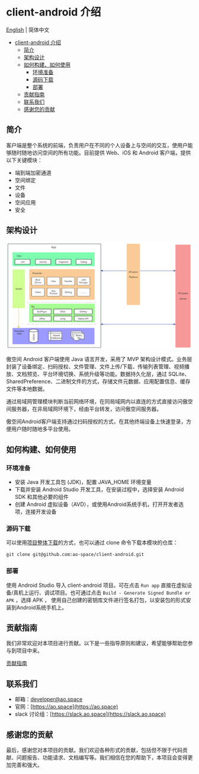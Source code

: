 # client-android 介绍

[English](README.md) | 简体中文

- [client-android 介绍](#client-android-介绍)
  - [简介](#简介)
  - [架构设计](#架构设计)
  - [如何构建、如何使用](#如何构建如何使用)
    - [环境准备](#环境准备)
    - [源码下载](#源码下载)
    - [部署](#部署)
  - [贡献指南](#贡献指南)
  - [联系我们](#联系我们)
  - [感谢您的贡献](#感谢您的贡献)

## 简介

客户端是整个系统的前端，负责用户在不同的个人设备上与空间的交互，使用户能够随时随地访问空间的所有功能。目前提供 Web、iOS 和 Android 客户端，提供以下关键模块：

- 端到端加密通道
- 空间绑定
- 文件
- 设备
- 空间应用
- 安全

## 架构设计

![傲空间Android客户端架构.png](./doc/assets/android_design.png)

傲空间 Android 客户端使用 Java 语言开发，采用了 MVP 架构设计模式。业务层封装了设备绑定、扫码授权、文件管理、文件上传/下载、传输列表管理、视频播放、文档预览、平台环境切换、系统升级等功能。数据持久化层，通过 SQLite、SharedPreference、二进制文件的方式，存储文件元数据、应用配置信息、缓存文件等本地数据。

通过局域网管理模块判断当前网络环境，在同局域网内以直连的方式直接访问傲空间服务器，在非局域网环境下，经由平台转发，访问傲空间服务器。

傲空间Android客户端支持通过扫码授权的方式，在其他终端设备上快速登录，方便用户随时随地多平台使用。

## 如何构建、如何使用

### 环境准备

- 安装 Java 开发工具包 (JDK)，配置 JAVA_HOME 环境变量
- 下载并安装 Android Studio 开发工具，在安装过程中，选择安装 Android SDK 和其他必要的组件
- 创建 Android 虚拟设备（AVD），或使用Android系统手机，打开开发者选项，连接开发设备

### 源码下载

可以使用[项目整体下载](https://github.com/ao-space/ao.space)的方式，也可以通过 clone 命令下载本模块的仓库：

```html
git clone git@github.com:ao-space/client-android.git
```

### 部署

使用 Android Studio 导入 client-android 项目。可在点击 `Run app` 直接在虚拟设备/真机上运行、调试项目。也可通过点击 `Build - Generate Signed Bundle or APK` ，选择 APK ， 使用自己创建的密钥库文件进行签名打包，以安装包的形式安装到Android系统手机上。

## 贡献指南

我们非常欢迎对本项目进行贡献。以下是一些指导原则和建议，希望能够帮助您参与到项目中来。

[贡献指南](https://github.com/ao-space/ao.space/blob/dev/docs/cn/contribution-guidelines.md)

## 联系我们

- 邮箱：<developer@ao.space>
- 官网：[https://ao.space](https://ao.space)
- slack 讨论组：[https://slack.ao.space](https://slack.ao.space)

## 感谢您的贡献

最后，感谢您对本项目的贡献。我们欢迎各种形式的贡献，包括但不限于代码贡献、问题报告、功能请求、文档编写等。我们相信在您的帮助下，本项目会变得更加完善和强大。
